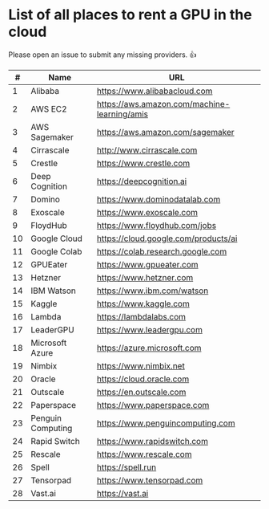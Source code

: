 # List of all places to rent a GPU in the cloud

Please open an issue to submit any missing providers. 👍

| #  | Name | URL |
| ------------- | ------------- | ------------- |
1	|	Alibaba	|	https://www.alibabacloud.com
2	|	AWS EC2	|	https://aws.amazon.com/machine-learning/amis
3	|	AWS Sagemaker	|	https://aws.amazon.com/sagemaker
4	|	Cirrascale	|	http://www.cirrascale.com
5	|	Crestle	|	https://www.crestle.com
6	|	Deep Cognition 	|	https://deepcognition.ai
7	|	Domino	|	https://www.dominodatalab.com
8	|	Exoscale	|	https://www.exoscale.com
9	|	FloydHub	|	https://www.floydhub.com/jobs
10	|	Google Cloud	|	https://cloud.google.com/products/ai
11	|	Google Colab	|	https://colab.research.google.com
12	|	GPUEater	|	https://www.gpueater.com
13	|	Hetzner 	|	https://www.hetzner.com
14	|	IBM Watson	|	https://www.ibm.com/watson
15	|	Kaggle	|	https://www.kaggle.com
16	|	Lambda	|	https://lambdalabs.com
17	|	LeaderGPU	|	https://www.leadergpu.com
18	|	Microsoft Azure	|	https://azure.microsoft.com
19	|	Nimbix	|	https://www.nimbix.net
20	|	Oracle	|	https://cloud.oracle.com
21	|	Outscale	|	https://en.outscale.com
22	|	Paperspace	|	https://www.paperspace.com
23	|	Penguin Computing	|	https://www.penguincomputing.com
24	|	Rapid Switch	|	https://www.rapidswitch.com
25	|	Rescale	|	https://www.rescale.com
26  |	Spell	|	https://spell.run
27	|	Tensorpad	|	https://www.tensorpad.com
28	|	Vast.ai	|	https://vast.ai

